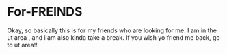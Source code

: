 # For-FREINDS
Okay, so basically this is for my friends who are looking for me. I am in the ut area , and i am also kinda take a break. If you wish yo friend me back, go to ut area!!
